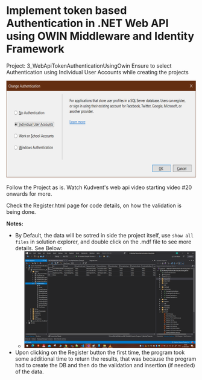 # Implement token based Authentication in .NET Web API using OWIN Middleware and Identity Framework

Project: 3_WebApiTokenAuthenticationUsingOwin
Ensure to select Authentication using Individual User Accounts while creating the projects

![authentication](./images/35.png)

Follow the Project as is. Watch Kudvent's web api video starting video #20 onwards for more.

Check the Register.html page for code details, on how the validation is being done.

**Notes:**

- By Default, the data will be sotred in side the project itself, use `show all files` in solution explorer, and double click on the .mdf file to see more details. See Below:
  - ![stored data locally](./images/36.png)
- Upon clicking on the Register button the first time, the program took some additional time to return the results, that was because the program had to create the DB and then do the validation and insertion (if needed) of the data.
